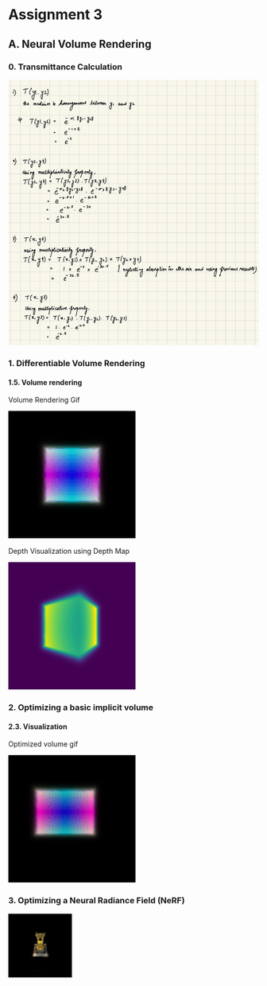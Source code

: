 # Assignment 3

## A. Neural Volume Rendering 

### 0. Transmittance Calculation

![q0_solution](q0_solution.jpg)

### 1. Differentiable Volume Rendering

#### 1.5. Volume rendering

Volume Rendering Gif

![volume rendering gif](images/part_1.gif)

Depth Visualization using Depth Map

![depth map](depth_map_2.png)

### 2. Optimizing a basic implicit volume

#### 2.3. Visualization

Optimized volume gif

![optimized volume gif](images/part_2.gif)

### 3. Optimizing a Neural Radiance Field (NeRF)

![NeRF Prediction](images/part_3_nerf_without_dir.gif)
